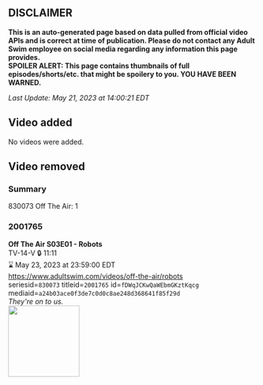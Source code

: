 ## DISCLAIMER
**This is an auto-generated page based on data pulled from official video APIs and is correct at time of publication. Please do not contact any Adult Swim employee on social media regarding any information this page provides.**  
**SPOILER ALERT: This page contains thumbnails of full episodes/shorts/etc. that might be spoilery to you. YOU HAVE BEEN WARNED.**  

_Last Update: May 21, 2023 at 14:00:21 EDT_
## Video added
No videos were added.  
## Video removed
### Summary
830073 Off The Air: 1  
### 2001765
**Off The Air S03E01 - Robots**  
TV-14-V 🔒 11:11  
⌛ May 23, 2023 at 23:59:00 EDT  
https://www.adultswim.com/videos/off-the-air/robots  
seriesid=`830073` titleid=`2001765` id=`fDWqJCKwQaWEbmGKztKqcg` mediaid=`a24b03ace0f3de7c0d0c8ae248d368641f85f29d`  
_They're on to us._  
<a href="https://media.cdn.adultswim.com/uploads/20200312/thumbnails/2_203121326464-offtheair_301_dup-20131223.jpg"><img src="https://media.cdn.adultswim.com/uploads/20200312/thumbnails/2_203121326464-offtheair_301_dup-20131223.jpg" height="144px" /></a>
